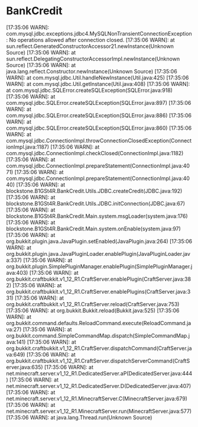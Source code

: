 # BankCredit

[17:35:06 WARN]: com.mysql.jdbc.exceptions.jdbc4.MySQLNonTransientConnectionException: No operations allowed after connection closed.
[17:35:06 WARN]:        at sun.reflect.GeneratedConstructorAccessor21.newInstance(Unknown Source)
[17:35:06 WARN]:        at sun.reflect.DelegatingConstructorAccessorImpl.newInstance(Unknown Source)
[17:35:06 WARN]:        at java.lang.reflect.Constructor.newInstance(Unknown Source)
[17:35:06 WARN]:        at com.mysql.jdbc.Util.handleNewInstance(Util.java:425)
[17:35:06 WARN]:        at com.mysql.jdbc.Util.getInstance(Util.java:408)
[17:35:06 WARN]:        at com.mysql.jdbc.SQLError.createSQLException(SQLError.java:918)
[17:35:06 WARN]:        at com.mysql.jdbc.SQLError.createSQLException(SQLError.java:897)
[17:35:06 WARN]:        at com.mysql.jdbc.SQLError.createSQLException(SQLError.java:886)
[17:35:06 WARN]:        at com.mysql.jdbc.SQLError.createSQLException(SQLError.java:860)
[17:35:06 WARN]:        at com.mysql.jdbc.ConnectionImpl.throwConnectionClosedException(ConnectionImpl.java:1187)
[17:35:06 WARN]:        at com.mysql.jdbc.ConnectionImpl.checkClosed(ConnectionImpl.java:1182)
[17:35:06 WARN]:        at com.mysql.jdbc.ConnectionImpl.prepareStatement(ConnectionImpl.java:4071)
[17:35:06 WARN]:        at com.mysql.jdbc.ConnectionImpl.prepareStatement(ConnectionImpl.java:4040)
[17:35:06 WARN]:        at blockstone.B1GSt4R.BankCredit.Utils.JDBC.createCredit(JDBC.java:192)
[17:35:06 WARN]:        at blockstone.B1GSt4R.BankCredit.Utils.JDBC.initConnection(JDBC.java:67)
[17:35:06 WARN]:        at blockstone.B1GSt4R.BankCredit.Main.system.msgLoader(system.java:176)
[17:35:06 WARN]:        at blockstone.B1GSt4R.BankCredit.Main.system.onEnable(system.java:97)
[17:35:06 WARN]:        at org.bukkit.plugin.java.JavaPlugin.setEnabled(JavaPlugin.java:264)
[17:35:06 WARN]:        at org.bukkit.plugin.java.JavaPluginLoader.enablePlugin(JavaPluginLoader.java:337)
[17:35:06 WARN]:        at org.bukkit.plugin.SimplePluginManager.enablePlugin(SimplePluginManager.java:403)
[17:35:06 WARN]:        at org.bukkit.craftbukkit.v1_12_R1.CraftServer.enablePlugin(CraftServer.java:382)
[17:35:06 WARN]:        at org.bukkit.craftbukkit.v1_12_R1.CraftServer.enablePlugins(CraftServer.java:331)
[17:35:06 WARN]:        at org.bukkit.craftbukkit.v1_12_R1.CraftServer.reload(CraftServer.java:753)
[17:35:06 WARN]:        at org.bukkit.Bukkit.reload(Bukkit.java:525)
[17:35:06 WARN]:        at org.bukkit.command.defaults.ReloadCommand.execute(ReloadCommand.java:27)
[17:35:06 WARN]:        at org.bukkit.command.SimpleCommandMap.dispatch(SimpleCommandMap.java:141)
[17:35:06 WARN]:        at org.bukkit.craftbukkit.v1_12_R1.CraftServer.dispatchCommand(CraftServer.java:649)
[17:35:06 WARN]:        at org.bukkit.craftbukkit.v1_12_R1.CraftServer.dispatchServerCommand(CraftServer.java:635)
[17:35:06 WARN]:        at net.minecraft.server.v1_12_R1.DedicatedServer.aP(DedicatedServer.java:444)
[17:35:06 WARN]:        at net.minecraft.server.v1_12_R1.DedicatedServer.D(DedicatedServer.java:407)
[17:35:06 WARN]:        at net.minecraft.server.v1_12_R1.MinecraftServer.C(MinecraftServer.java:679)
[17:35:06 WARN]:        at net.minecraft.server.v1_12_R1.MinecraftServer.run(MinecraftServer.java:577)
[17:35:06 WARN]:        at java.lang.Thread.run(Unknown Source)
